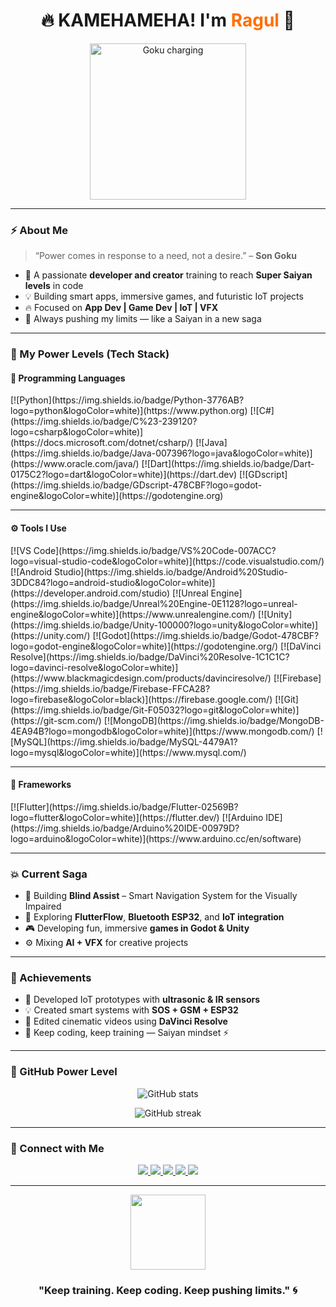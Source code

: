 <!-- ⚡ GOKU-THEMED GITHUB PROFILE README BY RAGUL -->

<h1 align="center">🔥 KAMEHAMEHA! I'm <span style="color:#FF6F00;">Ragul</span> 🐉</h1>

<p align="center">
  <img src="https://media.giphy.com/media/11bXQwA4aY5E2I/giphy.gif" width="250px" alt="Goku charging">
</p>

---

### ⚡ About Me  
> “Power comes in response to a need, not a desire.” – **Son Goku**

- 💪 A passionate **developer and creator** training to reach **Super Saiyan levels** in code  
- 💡 Building smart apps, immersive games, and futuristic IoT projects  
- 🔥 Focused on **App Dev | Game Dev | IoT | VFX**
- 🌌 Always pushing my limits — like a Saiyan in a new saga

---

### 🧠 My Power Levels (Tech Stack)

#### 🐉 Programming Languages
<p align="left">
  [![Python](https://img.shields.io/badge/Python-3776AB?logo=python&logoColor=white)](https://www.python.org)
  [![C#](https://img.shields.io/badge/C%23-239120?logo=csharp&logoColor=white)](https://docs.microsoft.com/dotnet/csharp/)
  [![Java](https://img.shields.io/badge/Java-007396?logo=java&logoColor=white)](https://www.oracle.com/java/)
  [![Dart](https://img.shields.io/badge/Dart-0175C2?logo=dart&logoColor=white)](https://dart.dev)
  [![GDscript](https://img.shields.io/badge/GDscript-478CBF?logo=godot-engine&logoColor=white)](https://godotengine.org)
</p>

---

#### ⚙️ Tools I Use
<p align="left">
  [![VS Code](https://img.shields.io/badge/VS%20Code-007ACC?logo=visual-studio-code&logoColor=white)](https://code.visualstudio.com/)
  [![Android Studio](https://img.shields.io/badge/Android%20Studio-3DDC84?logo=android-studio&logoColor=white)](https://developer.android.com/studio)
  [![Unreal Engine](https://img.shields.io/badge/Unreal%20Engine-0E1128?logo=unreal-engine&logoColor=white)](https://www.unrealengine.com/)
  [![Unity](https://img.shields.io/badge/Unity-100000?logo=unity&logoColor=white)](https://unity.com/)
  [![Godot](https://img.shields.io/badge/Godot-478CBF?logo=godot-engine&logoColor=white)](https://godotengine.org/)
  [![DaVinci Resolve](https://img.shields.io/badge/DaVinci%20Resolve-1C1C1C?logo=davinci-resolve&logoColor=white)](https://www.blackmagicdesign.com/products/davinciresolve/)
  [![Firebase](https://img.shields.io/badge/Firebase-FFCA28?logo=firebase&logoColor=black)](https://firebase.google.com/)
  [![Git](https://img.shields.io/badge/Git-F05032?logo=git&logoColor=white)](https://git-scm.com/)
  [![MongoDB](https://img.shields.io/badge/MongoDB-4EA94B?logo=mongodb&logoColor=white)](https://www.mongodb.com/)
  [![MySQL](https://img.shields.io/badge/MySQL-4479A1?logo=mysql&logoColor=white)](https://www.mysql.com/)
</p>

---

#### 🧩 Frameworks
<p align="left">
  [![Flutter](https://img.shields.io/badge/Flutter-02569B?logo=flutter&logoColor=white)](https://flutter.dev/)
  [![Arduino IDE](https://img.shields.io/badge/Arduino%20IDE-00979D?logo=arduino&logoColor=white)](https://www.arduino.cc/en/software)
</p>

---

### 💥 Current Saga
- 🌱 Building **Blind Assist** – Smart Navigation System for the Visually Impaired  
- 🔭 Exploring **FlutterFlow**, **Bluetooth ESP32**, and **IoT integration**  
- 🎮 Developing fun, immersive **games in Godot & Unity**  
- ⚙️ Mixing **AI + VFX** for creative projects  

---

### 🥇 Achievements
- 🦾 Developed IoT prototypes with **ultrasonic & IR sensors**  
- 💡 Created smart systems with **SOS + GSM + ESP32**  
- 🎨 Edited cinematic videos using **DaVinci Resolve**  
- 💪 Keep coding, keep training — Saiyan mindset ⚡

---

### 🐲 GitHub Power Level
<p align="center">
  <img src="https://github-readme-stats.vercel.app/api?username=ragul&show_icons=true&theme=tokyonight&hide_border=true&title_color=FF6F00&icon_color=FFD700" alt="GitHub stats" />
</p>

<p align="center">
  <img src="https://github-readme-streak-stats.herokuapp.com?user=ragul&theme=tokyonight&hide_border=true&background=0D1117&fire=FF6F00&currStreakLabel=FFD700" alt="GitHub streak" />
</p>

---

### 🌌 Connect with Me
<p align="center">
  <a href="https://github.com/ragul" target="_blank">
    <img src="https://img.shields.io/badge/GitHub-%23000000.svg?&style=for-the-badge&logo=github&logoColor=white" />
  </a>
  <a href="mailto:ragul@example.com">
    <img src="https://img.shields.io/badge/Email-DB4437?style=for-the-badge&logo=gmail&logoColor=white" />
  </a>
  <a href="https://www.linkedin.com/in/ragul" target="_blank">
    <img src="https://img.shields.io/badge/LinkedIn-0077B5?style=for-the-badge&logo=linkedin&logoColor=white" />
  </a>
  <a href="https://instagram.com/ragul" target="_blank">
    <img src="https://img.shields.io/badge/Instagram-E4405F?style=for-the-badge&logo=instagram&logoColor=white" />
  </a>
  <a href="https://facebook.com/ragul" target="_blank">
    <img src="https://img.shields.io/badge/Facebook-1877F2?style=for-the-badge&logo=facebook&logoColor=white" />
  </a>
</p>

---

<p align="center">
  <img src="https://media.giphy.com/media/SYIZN2lRf6Pqg/giphy.gif" width="120px">
</p>

<h3 align="center">"Keep training. Keep coding. Keep pushing limits." 🌀</h3>

